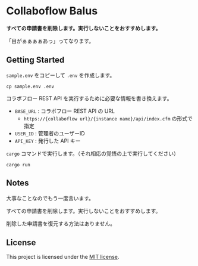 # Collaboflow Balus

**すべての申請書を削除します。実行しないことをおすすめします。** 

「目がぁぁぁぁあっ」ってなります。

## Getting Started

`sample.env` をコピーして `.env` を作成します。

```shell
cp sample.env .env
```

コラボフロー REST API を実行するために必要な情報を書き換えます。

- `BASE_URL` : コラボフロー REST API の URL
  - `https://{collaboflow url}/{instance name}/api/index.cfm` の形式で指定
- `USER_ID` : 管理者のユーザーID
- `API_KEY` : 発行した API キー

`cargo` コマンドで実行します。（それ相応の覚悟の上で実行してください）

```shell
cargo run
```

## Notes

大事なことなのでもう一度言います。

すべての申請書を削除します。実行しないことをおすすめします。

削除した申請書を復元する方法はありません。

## License

This project is licensed under the [MIT license](LICENSE).
